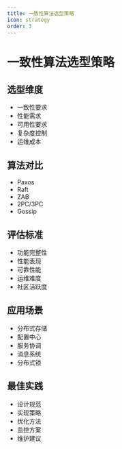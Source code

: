 ```yaml
---
title: 一致性算法选型策略
icon: strategy
order: 3
---
```


# 一致性算法选型策略

## 选型维度
- 一致性要求
- 性能需求
- 可用性要求
- 复杂度控制
- 运维成本

## 算法对比
- Paxos
- Raft
- ZAB
- 2PC/3PC
- Gossip

## 评估标准
- 功能完整性
- 性能表现
- 可靠性能
- 运维难度
- 社区活跃度

## 应用场景
- 分布式存储
- 配置中心
- 服务协调
- 消息系统
- 分布式锁

## 最佳实践
- 设计规范
- 实现策略
- 优化方法
- 监控方案
- 维护建议
